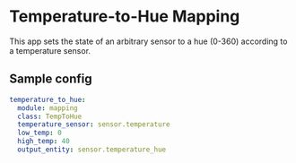 # Temperature-to-Hue Mapping

This app sets the state of an arbitrary sensor to a hue (0-360) according to a temperature sensor.

## Sample config

```yaml
temperature_to_hue:
  module: mapping
  class: TempToHue
  temperature_sensor: sensor.temperature
  low_temp: 0
  high_temp: 40
  output_entity: sensor.temperature_hue

```

